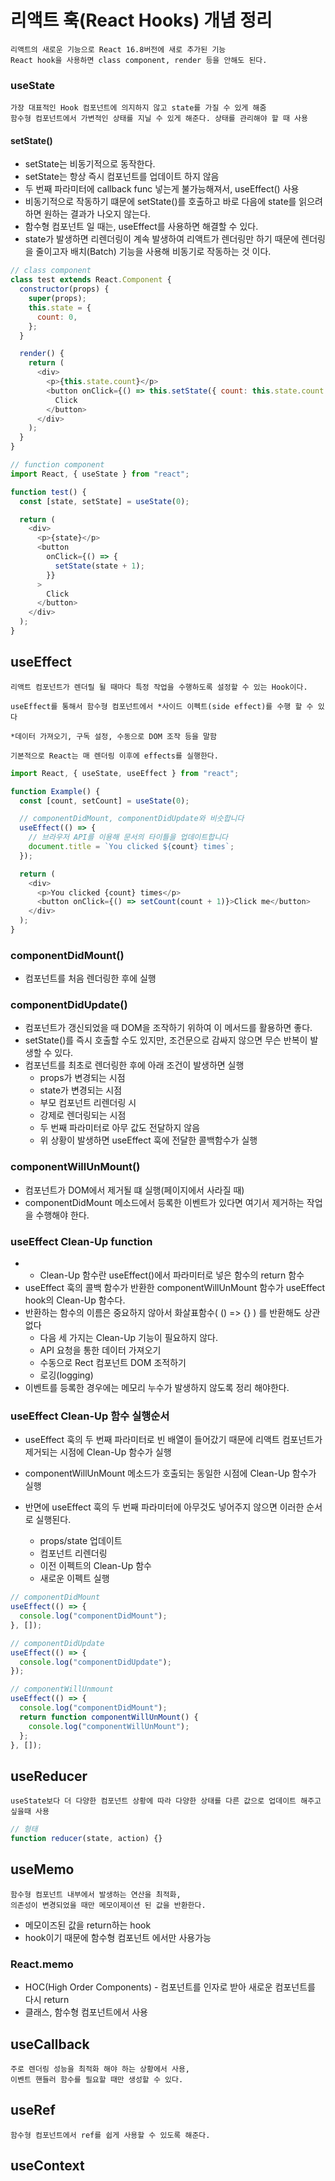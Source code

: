 # 리액트 훅(React Hooks) 개념 정리

    리액트의 새로운 기능으로 React 16.8버전에 새로 추가된 기능
    React hook을 사용하면 class component, render 등을 안해도 된다.

### useState

    가장 대표적인 Hook 컴포넌트에 의지하지 않고 state를 가질 수 있게 해줌
    함수형 컴포넌트에서 가변적인 상태를 지닐 수 있게 해준다. 상태를 관리해야 할 때 사용

#### setState()

- setState는 비동기적으로 동작한다.
- setState는 항상 즉시 컴포넌트를 업데이트 하지 않음
- 두 번째 파라미터에 callback func 넣는게 불가능해져서, useEffect() 사용
- 비동기적으로 작동하기 떄문에 setState()를 호출하고 바로 다음에 state를 읽으려하면 원하는 결과가 나오지 않는다.
- 함수형 컴포넌트 일 때는, useEffect를 사용하면 해결할 수 있다.
- state가 발생하면 리렌더링이 계속 발생하여 리액트가 렌더링만 하기 때문에 렌더링을 줄이고자 배치(Batch) 기능을 사용해 비동기로 작동하는 것 이다.

```javascript
// class component
class test extends React.Component {
  constructor(props) {
    super(props);
    this.state = {
      count: 0,
    };
  }

  render() {
    return (
      <div>
        <p>{this.state.count}</p>
        <button onClick={() => this.setState({ count: this.state.count + 1 })}>
          Click
        </button>
      </div>
    );
  }
}

// function component
import React, { useState } from "react";

function test() {
  const [state, setState] = useState(0);

  return (
    <div>
      <p>{state}</p>
      <button
        onClick={() => {
          setState(state + 1);
        }}
      >
        Click
      </button>
    </div>
  );
}
```

## useEffect

    리액트 컴포넌트가 렌더릴 될 때마다 특정 작업을 수행하도록 설정할 수 있는 Hook이다.

    useEffect를 통해서 함수형 컴포넌트에서 *사이드 이펙트(side effect)를 수행 할 수 있다

    *데이터 가져오기, 구독 설정, 수동으로 DOM 조작 등을 말함

    기본적으로 React는 매 렌더링 이후에 effects를 실행한다.

```javascript
import React, { useState, useEffect } from "react";

function Example() {
  const [count, setCount] = useState(0);

  // componentDidMount, componentDidUpdate와 비슷합니다
  useEffect(() => {
    // 브라우저 API를 이용해 문서의 타이틀을 업데이트합니다
    document.title = `You clicked ${count} times`;
  });

  return (
    <div>
      <p>You clicked {count} times</p>
      <button onClick={() => setCount(count + 1)}>Click me</button>
    </div>
  );
}
```

### componentDidMount()

- 컴포넌트를 처음 렌더링한 후에 실행

### componentDidUpdate()

- 컴포넌트가 갱신되었을 때 DOM을 조작하기 위하여 이 메서드를 활용하면 좋다.
- setState()를 즉시 호출할 수도 있지만, 조건문으로 감싸지 않으면 무슨 반복이 발생할 수 있다.
- 컴포넌트를 최초로 렌더링한 후에 아래 조건이 발생하면 실행
  - props가 변경되는 시점
  - state가 변경되는 시점
  - 부모 컴포넌트 리렌더링 시
  - 강제로 렌더링되는 시점
  - 두 번째 파라미터로 아무 값도 전달하지 않음
  - 위 상황이 발생하면 useEffect 훅에 전달한 콜백함수가 실행

### componentWillUnMount()

- 컴포넌트가 DOM에서 제거될 떄 실행(페이지에서 사라질 때)
- componentDidMount 메소드에서 등록한 이벤트가 있다면 여기서 제거하는 작업을 수행해야 한다.

### useEffect Clean-Up function

- - Clean-Up 함수란 useEffect()에서 파라미터로 넣은 함수의 return 함수
- useEffect 훅의 콜백 함수가 반환한 componentWillUnMount 함수가 useEffect hook의 Clean-Up 함수다.
- 반환하는 함수의 이름은 중요하지 않아서 화살표함수( () => {} ) 를 반환해도 상관없다
  - 다음 세 가지는 Clean-Up 기능이 필요하지 않다.
  - API 요청을 통한 데이터 가져오기
  - 수동으로 Rect 컴포넌트 DOM 조적하기
  - 로깅(logging)
- 이벤트를 등록한 경우에는 메모리 누수가 발생하지 않도록 정리 해야한다.

### useEffect Clean-Up 함수 실행순서

- useEffect 훅의 두 번째 파라미터로 빈 배열이 들어갔기 때문에 리액트 컴포넌트가 제거되는 시점에 Clean-Up 함수가 실행
- componentWillUnMount 메소드가 호출되는 동일한 시점에 Clean-Up 함수가 실행

- 반면에 useEffect 훅의 두 번째 파라미터에 아무것도 넣어주지 않으면 이러한 순서로 실행된다.
  - props/state 업데이트
  - 컴포넌트 리렌더링
  - 이전 이펙트의 Clean-Up 함수
  - 새로운 이펙트 실행

```ts
// componentDidMount
useEffect(() => {
  console.log("componentDidMount");
}, []);

// componentDidUpdate
useEffect(() => {
  console.log("componentDidUpdate");
});

// componentWillUnmount
useEffect(() => {
  console.log("componentDidMount");
  return function componentWillUnMount() {
    console.log("componentWillUnMount");
  };
}, []);
```

## useReducer

    useState보다 더 다양한 컴포넌트 상황에 따라 다양한 상태를 다른 값으로 업데이트 해주고 싶을때 사용

```javascript
// 형태
function reducer(state, action) {}
```

## useMemo

    함수형 컴포넌트 내부에서 발생하는 연산을 최적화,
    의존성이 변경되었을 때만 메모이제이션 된 값을 반환한다.

- 메모이즈된 값을 return하는 hook
- hook이기 때문에 함수형 컴포넌트 에서만 사용가능

### React.memo

- HOC(High Order Components) - 컴포넌트를 인자로 받아 새로운 컴포넌트를 다시 return
- 클래스, 함수형 컴포넌트에서 사용

## useCallback

    주로 렌더링 성능을 최적화 해야 하는 상황에서 사용,
    이벤트 핸들러 함수를 필요할 때만 생성할 수 있다.

## useRef

    함수형 컴포넌트에서 ref를 쉽게 사용할 수 있도록 해준다.

## useContext
